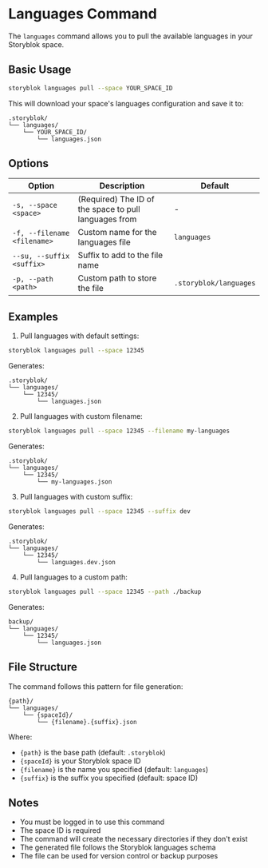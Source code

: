 # Languages Command

The `languages` command allows you to pull the available languages in your Storyblok space.

## Basic Usage

```bash
storyblok languages pull --space YOUR_SPACE_ID
```

This will download your space's languages configuration and save it to:
```
.storyblok/
└── languages/
    └── YOUR_SPACE_ID/
        └── languages.json
```

## Options

| Option | Description | Default |
|--------|-------------|---------|
| `-s, --space <space>` | (Required) The ID of the space to pull languages from | - |
| `-f, --filename <filename>` | Custom name for the languages file | `languages` |
| `--su, --suffix <suffix>` | Suffix to add to the file name |  |
| `-p, --path <path>` | Custom path to store the file | `.storyblok/languages` |

## Examples

1. Pull languages with default settings:
```bash
storyblok languages pull --space 12345
```
Generates:
```
.storyblok/
└── languages/
    └── 12345/
        └── languages.json
```

2. Pull languages with custom filename:
```bash
storyblok languages pull --space 12345 --filename my-languages
```
Generates:
```
.storyblok/
└── languages/
    └── 12345/
        └── my-languages.json
```

3. Pull languages with custom suffix:
```bash
storyblok languages pull --space 12345 --suffix dev
```
Generates:
```
.storyblok/
└── languages/
    └── 12345/
        └── languages.dev.json
```

4. Pull languages to a custom path:
```bash
storyblok languages pull --space 12345 --path ./backup
```
Generates:
```
backup/
└── languages/
    └── 12345/
        └── languages.json
```

## File Structure

The command follows this pattern for file generation:
```
{path}/
└── languages/
    └── {spaceId}/
        └── {filename}.{suffix}.json
```

Where:
- `{path}` is the base path (default: `.storyblok`)
- `{spaceId}` is your Storyblok space ID
- `{filename}` is the name you specified (default: `languages`)
- `{suffix}` is the suffix you specified (default: space ID)

## Notes

- You must be logged in to use this command
- The space ID is required
- The command will create the necessary directories if they don't exist
- The generated file follows the Storyblok languages schema
- The file can be used for version control or backup purposes
